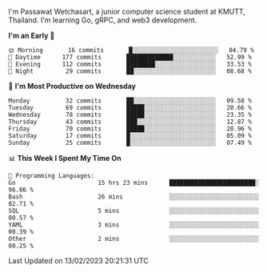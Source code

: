
I'm Passawat Wetchasart, a junior computer science student at KMUTT, Thailand. I'm learning Go, gRPC, and web3 development.



<!--START_SECTION:waka-->
**I'm an Early 🐤** 

```text
🌞 Morning       16 commits       █░░░░░░░░░░░░░░░░░░░░░░░░   04.79 % 
🌆 Daytime      177 commits       █████████████░░░░░░░░░░░░   52.99 % 
🌃 Evening      112 commits       ████████░░░░░░░░░░░░░░░░░   33.53 % 
🌙 Night         29 commits       ██░░░░░░░░░░░░░░░░░░░░░░░   08.68 % 

```
📅 **I'm Most Productive on Wednesday** 

```text
Monday          32 commits       ██░░░░░░░░░░░░░░░░░░░░░░░   09.58 % 
Tuesday         69 commits       █████░░░░░░░░░░░░░░░░░░░░   20.66 % 
Wednesday       78 commits       █████░░░░░░░░░░░░░░░░░░░░   23.35 % 
Thursday        43 commits       ███░░░░░░░░░░░░░░░░░░░░░░   12.87 % 
Friday          70 commits       █████░░░░░░░░░░░░░░░░░░░░   20.96 % 
Saturday        17 commits       █░░░░░░░░░░░░░░░░░░░░░░░░   05.09 % 
Sunday          25 commits       █░░░░░░░░░░░░░░░░░░░░░░░░   07.49 % 

```


📊 **This Week I Spent My Time On** 

```text
💬 Programming Languages: 
Go                       15 hrs 23 mins      ████████████████████████░   96.06 % 
Bash                     26 mins             ░░░░░░░░░░░░░░░░░░░░░░░░░   02.71 % 
SQL                      5 mins              ░░░░░░░░░░░░░░░░░░░░░░░░░   00.57 % 
YAML                     3 mins              ░░░░░░░░░░░░░░░░░░░░░░░░░   00.39 % 
Other                    2 mins              ░░░░░░░░░░░░░░░░░░░░░░░░░   00.25 % 

```


 Last Updated on 13/02/2023 20:21:31 UTC
<!--END_SECTION:waka-->

<!--
**markpassawat/markpassawat** is a ✨ _special_ ✨ repository because its `README.md` (this file) appears on your GitHub profile.

Here are some ideas to get you started:

- 🔭 I’m currently working on ...
- 🌱 I’m currently learning ...
- 👯 I’m looking to collaborate on ...
- 🤔 I’m looking for help with ...
- 💬 Ask me about ...
- 📫 How to reach me: ...
- 😄 Pronouns: He/Him
- ⚡ Fun fact: ...
-->

